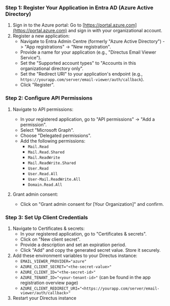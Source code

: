 
### Step 1: Register Your Application in Entra AD (Azure Active Directory)

1. Sign in to the Azure portal: Go to [https://portal.azure.com](https://portal.azure.com) and sign in with your organizational account.
2. Register a new application:
    - Navigate to Entra Admin Centre (formerly "Azure Active Directory") -> "App registrations" -> "New registration".
    - Provide a name for your application (e.g., "Directus Email Viewer Service").
    - Set the "Supported account types" to "Accounts in this organizational directory only".
    - Set the "Redirect URI" to your application's endpoint (e.g., `https://yourapp.com/server/email-viewer/auth/callback`).
    - Click "Register".

### Step 2: Configure API Permissions

1. Navigate to API permissions:
    - In your registered application, go to "API permissions" -> "Add a permission".
    - Select "Microsoft Graph".
    - Choose "Delegated permissions".
    - Add the following permissions:
        - `Mail.Read`
        - `Mail.Read.Shared`
        - `Mail.ReadWrite`
        - `Mail.ReadWrite.Shared`
        - `User.Read`
        - `User.Read.All`
        - `User-Mail.ReadWrite.All`
        - `Domain.Read.All`

2. Grant admin consent:
    - Click on "Grant admin consent for [Your Organization]" and confirm.

### Step 3: Set Up Client Credentials

1. Navigate to Certificates & secrets:
    - In your registered application, go to "Certificates & secrets".
    - Click on "New client secret".
    - Provide a description and set an expiration period.
    - Click "Add" and copy the generated secret value. Store it securely.
2. Add these environment variables to your Directus instance:
    - `EMAIL_VIEWER_PROVIDER="azure"`
    - `AZURE_CLIENT_SECRET="<the-secret-value>"`
    - `AZURE_CLIENT_ID="<the-secret-id>"`
    - `AZURE_TENANT_ID="<your-tenant-id>"` (can be found in the app registration overview page)
    - `AZURE_CLIENT_REDIRECT_URI="<https://yourapp.com/server/email-viewer/auth/callback>"`
  3. Restart your Directus instance